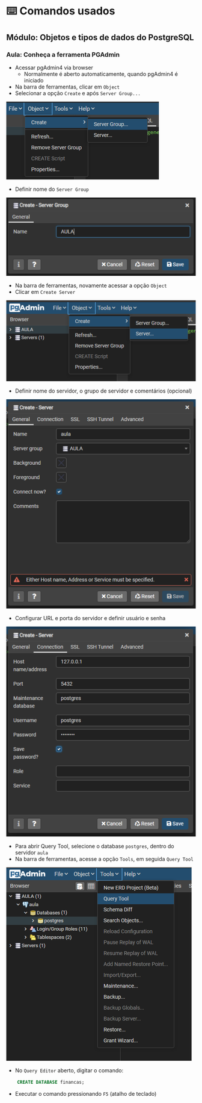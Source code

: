 # ⌨️ Comandos usados


## Módulo: Objetos e tipos de dados do PostgreSQL

### Aula: Conheça a ferramenta PGAdmin

- Acessar pgAdmin4 via browser
   - Normalmente é aberto automaticamente, quando pgAdmin4 é iniciado
- Na barra de ferramentas, clicar em `Object`
- Selecionar a opção `Create` e após `Server Group...`

![Create server group on pgAdmin4](./.github/pgAdmin-create-server-group-option.png)


- Definir nome do `Server Group`

![Define server group name in pgAdmin4](./.github/pgAdmin-create-server-group-name.png)


- Na barra de ferramentas, novamente acessar a opção `Object`
- Clicar em `Create Server`

![Create server on pgAdmin4](./.github/pgAdmin-create-server-option.png)


- Definir nome do servidor, o grupo de servidor e comentários (opcional)

![Set server name](./.github/pgAdmin-set-server-name.png)


- Configurar URL e porta do servidor e definir usuário e senha

![Initial server configurations](./.github/pgAdmin-initial-server-configurations.png)


- Para abrir Query Tool, selecione o database `postgres`, dentro do servidor `aula`
- Na barra de ferramentas, acesse a opção `Tools`, em seguida `Query Tool`

![Open Query Tool](./.github/pgAdmin-open-query-tool.png)


- No `Query Editor` aberto, digitar o comando:

```sql
    CREATE DATABASE financas;

```

- Executar o comando pressionando `F5` (atalho de teclado)

